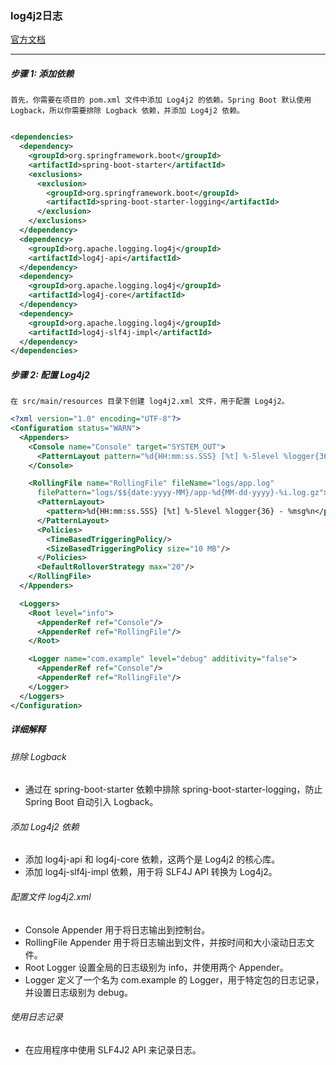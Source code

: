 ### log4j2日志

[官方文档](https://logging.apache.org/log4j/2.x/)

--- 

##### 步骤 1: 添加依赖

~~~
首先，你需要在项目的 pom.xml 文件中添加 Log4j2 的依赖。Spring Boot 默认使用 Logback，所以你需要排除 Logback 依赖，并添加 Log4j2 依赖。
~~~

```xml

<dependencies>
  <dependency>
    <groupId>org.springframework.boot</groupId>
    <artifactId>spring-boot-starter</artifactId>
    <exclusions>
      <exclusion>
        <groupId>org.springframework.boot</groupId>
        <artifactId>spring-boot-starter-logging</artifactId>
      </exclusion>
    </exclusions>
  </dependency>
  <dependency>
    <groupId>org.apache.logging.log4j</groupId>
    <artifactId>log4j-api</artifactId>
  </dependency>
  <dependency>
    <groupId>org.apache.logging.log4j</groupId>
    <artifactId>log4j-core</artifactId>
  </dependency>
  <dependency>
    <groupId>org.apache.logging.log4j</groupId>
    <artifactId>log4j-slf4j-impl</artifactId>
  </dependency>
</dependencies>
```

##### 步骤 2: 配置 Log4j2

~~~
在 src/main/resources 目录下创建 log4j2.xml 文件，用于配置 Log4j2。
~~~

```xml
<?xml version="1.0" encoding="UTF-8"?>
<Configuration status="WARN">
  <Appenders>
    <Console name="Console" target="SYSTEM_OUT">
      <PatternLayout pattern="%d{HH:mm:ss.SSS} [%t] %-5level %logger{36} - %msg%n"/>
    </Console>

    <RollingFile name="RollingFile" fileName="logs/app.log"
      filePattern="logs/$${date:yyyy-MM}/app-%d{MM-dd-yyyy}-%i.log.gz">
      <PatternLayout>
        <pattern>%d{HH:mm:ss.SSS} [%t] %-5level %logger{36} - %msg%n</pattern>
      </PatternLayout>
      <Policies>
        <TimeBasedTriggeringPolicy/>
        <SizeBasedTriggeringPolicy size="10 MB"/>
      </Policies>
      <DefaultRolloverStrategy max="20"/>
    </RollingFile>
  </Appenders>

  <Loggers>
    <Root level="info">
      <AppenderRef ref="Console"/>
      <AppenderRef ref="RollingFile"/>
    </Root>

    <Logger name="com.example" level="debug" additivity="false">
      <AppenderRef ref="Console"/>
      <AppenderRef ref="RollingFile"/>
    </Logger>
  </Loggers>
</Configuration>
```

##### 详细解释

###### 排除 Logback

- 通过在 spring-boot-starter 依赖中排除 spring-boot-starter-logging，防止 Spring Boot 自动引入 Logback。

###### 添加 Log4j2 依赖

- 添加 log4j-api 和 log4j-core 依赖，这两个是 Log4j2 的核心库。
- 添加 log4j-slf4j-impl 依赖，用于将 SLF4J API 转换为 Log4j2。

###### 配置文件 log4j2.xml

- Console Appender 用于将日志输出到控制台。
- RollingFile Appender 用于将日志输出到文件，并按时间和大小滚动日志文件。
- Root Logger 设置全局的日志级别为 info，并使用两个 Appender。
- Logger 定义了一个名为 com.example 的 Logger，用于特定包的日志记录，并设置日志级别为 debug。

###### 使用日志记录

- 在应用程序中使用 SLF4J2 API 来记录日志。
